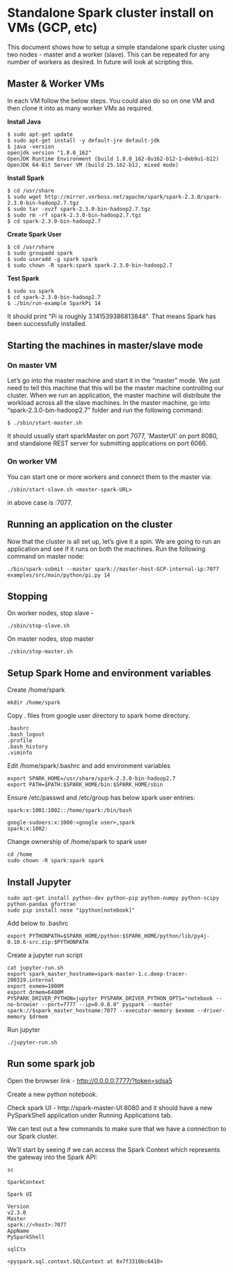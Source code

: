 # Standalone Spark cluster install on VMs (GCP, etc)

This document shows how to setup a simple standalone spark cluster using two nodes - master and a worker (slave). This can be repeated for any number of workers as desired. In future will look at scripting this. 

## Master & Worker VMs

In each VM follow the below steps. You could also do so on one VM and then clone it into as many worker VMs as required.

**Install Java**
```
$ sudo apt-get update
$ sudo apt-get install -y default-jre default-jdk
$ java -version
openjdk version "1.8.0_162"
OpenJDK Runtime Environment (build 1.8.0_162-8u162-b12-1~deb9u1-b12)
OpenJDK 64-Bit Server VM (build 25.162-b12, mixed mode)
```

**Install Spark**
```
$ cd /usr/share
$ sudo wget http://mirror.vorboss.net/apache/spark/spark-2.3.0/spark-2.3.0-bin-hadoop2.7.tgz
$ sudo tar -xvzf spark-2.3.0-bin-hadoop2.7.tgz
$ sudo rm -rf spark-2.3.0-bin-hadoop2.7.tgz
$ cd spark-2.3.0-bin-hadoop2.7
```

**Create Spark User**
```
$ cd /usr/share
$ sudo groupadd spark
$ sudo useradd -g spark spark
$ sudo chown -R spark:spark spark-2.3.0-bin-hadoop2.7
```

**Test Spark**
```
$ sudo su spark
$ cd spark-2.3.0-bin-hadoop2.7
$ ./bin/run-example SparkPi 14
```
It should print "Pi is roughly 3.141539386813848".
That means Spark has been successfully installed.

## Starting the machines in master/slave mode

### On master VM

Let’s go into the master machine and start it in the “master” mode. We just need to tell this machine that this will be the master machine controlling our cluster. When we run an application, the master machine will distribute the workload across all the slave machines. In the master machine, go into “spark-2.3.0-bin-hadoop2.7” folder and run the following command:

```
$ ./sbin/start-master.sh
```
It should usually start sparkMaster on port 7077, 'MasterUI' on port 8080, and standalone REST server for submitting applications on port 6066.

### On worker VM

You can start one or more workers and connect them to the master via:
```
./sbin/start-slave.sh <master-spark-URL>
```
<master-spark-URL> in above case is <master-host-GCP-internal-ip>:7077.

## Running an application on the cluster

Now that the cluster is all set up, let’s give it a spin. We are going to run an application and see if it runs on both the machines. Run the following command on master node:

```
./bin/spark-submit --master spark://master-host-GCP-internal-ip:7077 examples/src/main/python/pi.py 14
```

## Stopping

On worker nodes, stop slave -
```
./sbin/stop-slave.sh
```

On master nodes, stop master
```
./sbin/stop-master.sh
```

## Setup Spark Home and environment variables

Create /home/spark
```
mkdir /home/spark 
```
Copy . files from google user directory to spark home directory.
```
.bashrc
.bash_logout
.profile
.bash_history
.viminfo
```
Edit /home/spark/.bashrc and add environment variables
```
export SPARK_HOME=/usr/share/spark-2.3.0-bin-hadoop2.7
export PATH=$PATH:$SPARK_HOME/bin:$SPARK_HOME/sbin
```
Ensure /etc/passwd and /etc/group has below spark user entries:
```
spark:x:1001:1002::/home/spark:/bin/bash
```
```
google-sudoers:x:1000:<google user>,spark
spark:x:1002:
```
Change ownership of /home/spark to spark user
```
cd /home
sudo chown -R spark:spark spark
```

## Install Jupyter
```
sudo apt-get install python-dev python-pip python-numpy python-scipy python-pandas gfortran
sudo pip install nose "ipython[notebook]"
```

Add below to .bashrc
```
export PYTHONPATH=$SPARK_HOME/python:$SPARK_HOME/python/lib/py4j-0.10.6-src.zip:$PYTHONPATH
```

Create a jupyter run script
```
cat jupyter-run.sh
export spark_master_hostname=spark-master-1.c.deep-tracer-200319.internal
export exmem=1000M 
export drmem=6400M
PYSPARK_DRIVER_PYTHON=jupyter PYSPARK_DRIVER_PYTHON_OPTS="notebook --no-browser --port=7777 --ip=0.0.0.0" pyspark --master spark://$spark_master_hostname:7077 --executor-memory $exmem --driver-memory $drmem
```

Run jupyter
```
./jupyter-run.sh
```

## Run some spark job

Open the browser link - http://0.0.0.0:7777/?token=sdsa5

Create a new python notebook.

Check spark UI - http://spark-master-UI:8080 and it should have a new PySparkShell application under Running Applications tab.

We can test out a few commands to make sure that we have a connection to our Spark cluster.

We’ll start by seeing if we can access the Spark Context which represents the gateway into the Spark API:

```
sc

SparkContext

Spark UI

Version
v2.3.0
Master
spark://<host>:7077
AppName
PySparkShell
```

```
sqlCtx

<pyspark.sql.context.SQLContext at 0x7f3310bc6410>
```

```

